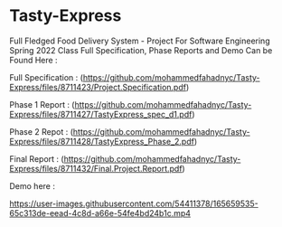 # Tasty-Express

Full Fledged Food Delivery System - Project For Software Engineering Spring 2022 Class
Full Specification, Phase Reports and Demo Can be Found Here :

Full Specification :  (https://github.com/mohammedfahadnyc/Tasty-Express/files/8711423/Project.Specification.pdf)

Phase 1 Report : (https://github.com/mohammedfahadnyc/Tasty-Express/files/8711427/TastyExpress_spec_d1.pdf)

Phase 2 Repot :  (https://github.com/mohammedfahadnyc/Tasty-Express/files/8711428/TastyExpress_Phase_2.pdf)

Final Report : (https://github.com/mohammedfahadnyc/Tasty-Express/files/8711432/Final.Project.Report.pdf)

Demo here : 

https://user-images.githubusercontent.com/54411378/165659535-65c313de-eead-4c8d-a66e-54fe4bd24b1c.mp4



